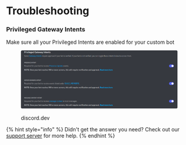 # Troubleshooting

### Privileged Gateway Intents

Make sure all your Privileged Intents are enabled for your custom bot

<figure><img src="../.gitbook/assets/msedge_JJxVr8XdXF.png" alt=""><figcaption><p>discord.dev</p></figcaption></figure>

{% hint style="info" %}
Didn't get the answer you need? Check out our [support server](https://bop.trtle.xyz/support) for more help.
{% endhint %}
